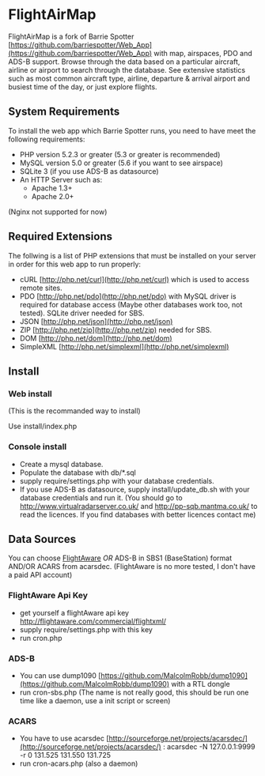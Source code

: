 # FlightAirMap

FlightAirMap is a fork of Barrie Spotter [https://github.com/barriespotter/Web_App](https://github.com/barriespotter/Web_App) with map, airspaces, PDO and ADS-B support.
Browse through the data based on a particular aircraft, airline or airport to search through the database. See extensive statistics such as most common aircraft type, airline, departure & arrival airport and busiest time of the day, or just explore flights.

## System Requirements

To install the web app which Barrie Spotter runs, you need to have meet the following requirements:

* PHP version 5.2.3 or greater (5.3 or greater is recommended)
* MySQL version 5.0 or greater (5.6 if you want to see airspace)
* SQLite 3 (if you use ADS-B as datasource)
* An HTTP Server such as:
	* Apache 1.3+
	* Apache 2.0+

(Nginx not supported for now)

## Required Extensions

The follwing is a list of PHP extensions that must be installed on your server in order for this web app to run properly:

* cURL [http://php.net/curl](http://php.net/curl) which is used to access remote sites.
* PDO [http://php.net/pdo](http://php.net/pdo) with MySQL driver is required for database access (Maybe other databases work too, not tested). SQLite driver needed for SBS.
* JSON [http://php.net/json](http://php.net/json)
* ZIP [http://php.net/zip](http://php.net/zip) needed for SBS.
* DOM [http://php.net/dom](http://php.net/dom)
* SimpleXML [http://php.net/simplexml](http://php.net/simplexml)

## Install ##
### Web install ###
(This is the recommanded way to install)

Use install/index.php

### Console install ###
* Create a mysql database.
* Populate the database with db/*.sql
* supply require/settings.php with your database credentials.
* If you use ADS-B as datasource, supply install/update_db.sh with your database credentials and run it. (You should go to http://www.virtualradarserver.co.uk/ and http://pp-sqb.mantma.co.uk/ to read the licences. If you find databases with better licences contact me)

## Data Sources
You can choose [FlightAware](http://www.flightaware.com) *OR* ADS-B in SBS1 (BaseStation) format AND/OR ACARS from acarsdec.
(FlightAware is no more tested, I don't have a paid API account)

### FlightAware Api Key 
* get yourself a flightAware api key http://flightaware.com/commercial/flightxml/
* supply require/settings.php with this key
* run cron.php

### ADS-B
* You can use dump1090 [https://github.com/MalcolmRobb/dump1090](https://github.com/MalcolmRobb/dump1090) with a RTL dongle
* run cron-sbs.php (The name is not really good, this should be run one time like a daemon, use a init script or screen)

### ACARS
* You have to use acarsdec [http://sourceforge.net/projects/acarsdec/](http://sourceforge.net/projects/acarsdec/) : acarsdec -N 127.0.0.1:9999 -r 0 131.525 131.550 131.725
* run cron-acars.php (also a daemon)